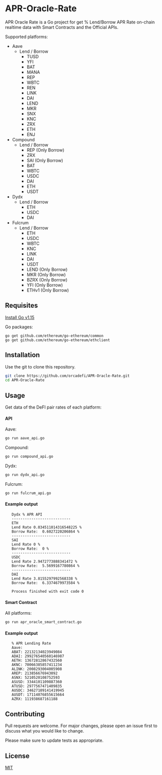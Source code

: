 # APR-Oracle-Rate

APR Oracle Rate is a Go project for get % Lend/Borrow APR Rate on-chain realtime data with Smart Contracts and the Official APIs.

Supported platforms:
- Aave
    - Lend / Borrow
      - TUSD
      - YFI
      - BAT
      - MANA
      - REP
      - WBTC
      - REN
      - LINK
      - DAI
      - LEND 
      - MKR 
      - SNX 
      - KNC 
      - ZRX
      - ETH
      - ENJ
- Compound
    - Lend / Borrow
        - REP (Only Borrow)
        - ZRX
        - SAI (Only Borrow)
        - BAT
        - WBTC
        - USDC
        - DAI
        - ETH
        - USDT
- Dydx
    - Lend / Borrow
        - ETH
        - USDC
        - DAI
- Fulcrum
  - Lend / Borrow
    - ETH
    - USDC
    - WBTC
    - KNC
    - LINK
    - DAI
    - USDT
    - LEND (Only Borrow)
    - MKR (Only Borrow)
    - BZRX (Only Borrow)
    - YFI (Only Borrow)
    - ETHv1 (Only Borrow)

## Requisites

[Install Go v1.15](https://golang.org/doc/install)

Go packages:
```
go get github.com/ethereum/go-ethereum/common
go get github.com/ethereum/go-ethereum/ethclient
```

## Installation

Use the git to clone this repository.

```bash
git clone https://github.com/orcadefi/APR-Oracle-Rate.git
cd APR-Oracle-Rate
```

## Usage

Get data of the DeFI pair rates of each platform:

#### API

Aave:
```bash
go run aave_api.go
```

Compound:
```bash
go run compound_api.go
```

Dydx:
```bash
go run dydx_api.go
```

Fulcrum:
```bash
go run fulcrum_api.go
```

#### Example output
```
   Dydx % APR API
   ---------------------------
   ETH
   Lend Rate 0.034511014316548225 %
   Borrow Rate:  0.6027220206864 %
   ---------------------------
   SAI
   Lend Rate 0 %
   Borrow Rate:  0 %
   ---------------------------
   USDC
   Lend Rate 2.9472773888341472 %
   Borrow Rate:  5.5699167780864 %
   ---------------------------
   DAI
   Lend Rate 3.8155297992568338 %
   Borrow Rate:  6.3374679973584 %
   
   Process finished with exit code 0

```

#### Smart Contract
All platforms:
```bash
go run apr_oracle_smart_contract.go
```

#### Example output
```
   % APR Lending Rate
   Aave:
   ABAT: 22132134023949084
   ADAI: 299276540560146987
   AETH: 13672812867432560
   AKNC: 70066385857411234
   ALINK: 2008293004005908
   AREP: 213856676943092
   ASNX: 5210520108752593
   ASUSD: 3344101109887360
   ATUSD: 2977567471409835
   AUSDC: 34627109141419945
   AUSDT: 17114076855615664
   AZRX: 111938687161188
```

## Contributing
Pull requests are welcome. For major changes, please open an issue first to discuss what you would like to change.

Please make sure to update tests as appropriate.

## License
[MIT](https://choosealicense.com/licenses/mit/)
